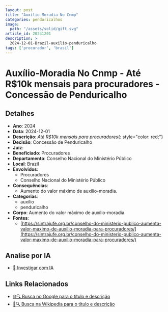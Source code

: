 ```yaml
---
layout: post
title: "Auxílio-Moradia No Cnmp"
categories: penduricalhos 
image:
  path: "/assets/solid/gift.svg"
article_id: 20241201
description: >
  2024-12-01-Brazil-auxilio-penduricalho
tags: ['procurador', 'brasil']
---
```


# Auxílio-Moradia No Cnmp - Até R$10k mensais para procuradores - Concessão de Penduricalho

## Detalhes
- **Ano**: 2024
- **Data**: 2024-12-01
- **Descrição**: <i class="fas fa-money-bill-wave"></i> *Até R$10k mensais para procuradores*{: style="color: red;"}
- **Decisão**: Concessão de Penduricalho
- **Juiz**: 
- **Beneficiado**: Procuradores
- **Departamento**: Conselho Nacional do Ministério Público
- **Local**: Brazil
- **Envolvidos**:
  - Procuradores
  - Conselho Nacional do Ministério Público
- **Consequências**:
  - Aumento do valor máximo de auxílio-moradia.
- **Categorias**:
  - auxilio
  - penduricalho
- **Corpo**: Aumento do valor máximo de auxílio-moradia.
- **Fontes**:
  - [https://sintrajufe.org.br/conselho-do-ministerio-publico-aumenta-valor-maximo-de-auxilio-moradia-para-procuradores/](https://sintrajufe.org.br/conselho-do-ministerio-publico-aumenta-valor-maximo-de-auxilio-moradia-para-procuradores/)

## Analise por IA
- [🤖 Investigar com IA](https://www.perplexity.ai/search?q=%22penduricalhos%20judiciais%20Brasil%22%20Aux%C3%ADlio-Moradia%20No%20Cnmp%20At%C3%A9%20R%2410k%20mensais%20para%20procuradores%20Brazil%202024-12-01%20%20Procuradores)

## Links Relacionados
- [🌐🔍 Busca no Google para o título e descrição](https://www.google.com/search?q=%22penduricalhos%20judiciais%20Brasil%22%20Aux%C3%ADlio-Moradia%20No%20Cnmp%20At%C3%A9%20R%2410k%20mensais%20para%20procuradores%20Brazil%202024-12-01%20%20Procuradores)
- [📖🔍 Busca na Wikipedia para o título e descrição](https://pt.wikipedia.org/w/index.php?search=%22penduricalhos%20judiciais%20Brasil%22%20Aux%C3%ADlio-Moradia%20No%20Cnmp%20At%C3%A9%20R%2410k%20mensais%20para%20procuradores%20Brazil%202024-12-01%20%20Procuradores)

